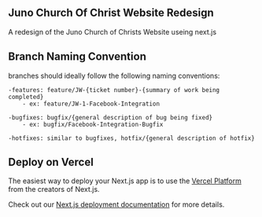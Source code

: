 ## Juno Church Of Christ Website Redesign

A redesign of the Juno Church of Christs Website useing next.js

## Branch Naming Convention

branches should ideally follow the following naming conventions:
```
-features: feature/JW-{ticket number}-{summary of work being completed}
    - ex: feature/JW-1-Facebook-Integration
```
```
-bugfixes: bugfix/{general description of bug being fixed}
    - ex: bugfix/Facebook-Integration-Bugfix
```
```
-hotfixes: similar to bugfixes, hotfix/{general description of hotfix}
```

## Deploy on Vercel

The easiest way to deploy your Next.js app is to use the [Vercel Platform](https://vercel.com/new?utm_medium=default-template&filter=next.js&utm_source=create-next-app&utm_campaign=create-next-app-readme) from the creators of Next.js.

Check out our [Next.js deployment documentation](https://nextjs.org/docs/deployment) for more details.
